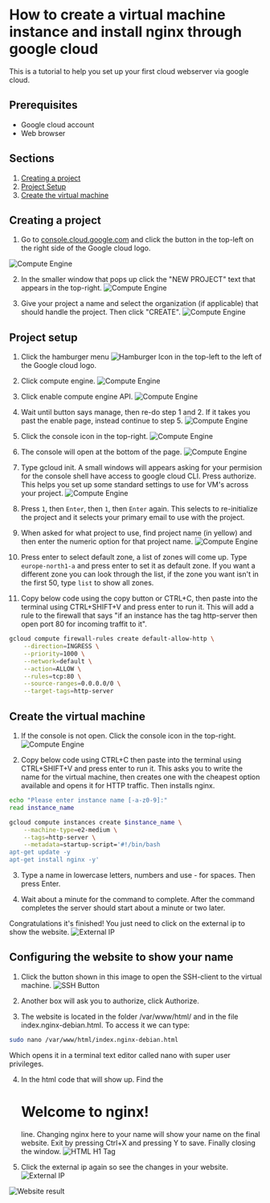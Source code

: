  # How to create a virtual machine instance and install nginx through google cloud

 This is a tutorial to help you set up your first cloud webserver via google cloud.

 ## Prerequisites
- Google cloud account
- Web browser

## Sections
1. [Creating a project](#creating-a-project)
2. [Project Setup](#project-setup)
3. [Create the virtual machine](#create-the-virtual-machine)

## Creating a project
1. Go to [console.cloud.google.com](https://console.cloud.google.com/) and click the button in the top-left on the right side of the Google cloud logo.

![Compute Engine](/Google%20Cloud/Assets/Create%20a%20new%20project_1.jpg)

2. In the smaller window that pops up click the "NEW PROJECT" text that appears in the top-right.
![Compute Engine](/Google%20Cloud/Assets/Create%20a%20new%20project.jpg)

3. Give your project a name and select the organization (if applicable) that should handle the project. Then click "CREATE".
![Compute Engine](/Google%20Cloud/Assets/Name%20your%20project.jpg)

## Project setup
1. Click the hamburger menu ![Hamburger Icon](https://upload.wikimedia.org/wikipedia/commons/b/b2/Hamburger_icon.svg)
 in the top-left to the left of the Google cloud logo.


2. Click compute engine.
![Compute Engine](/Google%20Cloud/Assets/Compute_Engine.jpg)


3. Click enable compute engine API.
![Compute Engine](/Google%20Cloud/Assets/Enable%20Compute%20Engine.jpg)

4. Wait until button says manage, then re-do step 1 and 2. If it takes you past the enable page, instead continue to step 5.
![Compute Engine](/Google%20Cloud/Assets/Manage%20API.jpg)

5. Click the console icon in the top-right.
![Compute Engine](/Google%20Cloud/Assets/Console_Icon.jpg)

6. The console will open at the bottom of the page.
![Compute Engine](/Google%20Cloud/Assets/Console%20%20opens%20at%20the%20bottom.png)


7. Type gcloud init. A small windows will appears asking for your permision for the console shell have access to google cloud CLI. Press authorize. This helps you set up some standard settings to use for VM's across your project.
![Compute Engine](/Google%20Cloud/Assets/Authorize_Cloud_Shell.jpg)


8. Press ``1``, then ``Enter``, then ``1``, then ``Enter`` again. This selects to re-initialize the project and it selects your primary email to use with the project.

9. When asked for what project to use, find project name (in yellow) and then enter the numeric option for that project name.
![Compute Engine](/Google%20Cloud/Assets/Project%20name.jpg)


10. Press enter to select default zone, a list of zones will come up. Type ```europe-north1-a``` and press enter to set it as default zone. If you want a different zone you can look through the list, if the zone you want isn't in the first 50, type ```list``` to show all zones.

11. Copy below code using the copy button or CTRL+C, then paste into the terminal using CTRL+SHIFT+V and press enter to run it. This will add a rule to the firewall that says "if an instance has the tag http-server then open port 80 for incoming traffit to it".
```bash
gcloud compute firewall-rules create default-allow-http \
    --direction=INGRESS \
    --priority=1000 \
    --network=default \
    --action=ALLOW \
    --rules=tcp:80 \
    --source-ranges=0.0.0.0/0 \
    --target-tags=http-server
```

## Create the virtual machine
1. If the console is not open. Click the console icon in the top-right.
![Compute Engine](/Google%20Cloud/Assets/Console_Icon.jpg)

2. Copy below code using CTRL+C then paste into the terminal using CTRL+SHIFT+V and press enter to run it. This asks you to write the name for the virtual machine, then creates one with the cheapest option available and opens it for HTTP traffic. Then installs nginx.
```bash
echo "Please enter instance name [-a-z0-9]:"
read instance_name

gcloud compute instances create $instance_name \
    --machine-type=e2-medium \
    --tags=http-server \
    --metadata=startup-script='#!/bin/bash
apt-get update -y
apt-get install nginx -y'
```
3. Type a name in lowercase letters, numbers and use - for spaces. Then press Enter.

4. Wait about a minute for the command to complete. After the command completes the server should start about a minute or two later.

Congratulations it's finished! You just need to click on the external ip to show the website.
![External IP](/Google%20Cloud/Assets/External%20IP.jpg)

## Configuring the website to show your name
1. Click the button shown in this image to open the SSH-client to the virtual machine.
![SSH Button](/Google%20Cloud/Assets/SSH_Button.jpg)

2. Another box will ask you to authorize, click Authorize.

3. The website is located in the folder /var/www/html/ and in the file index.nginx-debian.html. To access it we can type:
```bash
sudo nano /var/www/html/index.nginx-debian.html
```
Which opens it in a terminal text editor called nano with super user privileges.

4. In the html code that will show up. Find the <h1>Welcome to nginx!</h1> line. Changing nginx here to your name will show your name on the final website. Exit by pressing Ctrl+X and pressing Y to save. Finally closing the window.
![HTML H1 Tag](/Google%20Cloud/Assets/H1_tag.jpg)

5. Click the external ip again so see the changes in your website.
![External IP](/Google%20Cloud/Assets/External%20IP.jpg)

![Website result](/Google%20Cloud/Assets/Website_Result.jpg)
